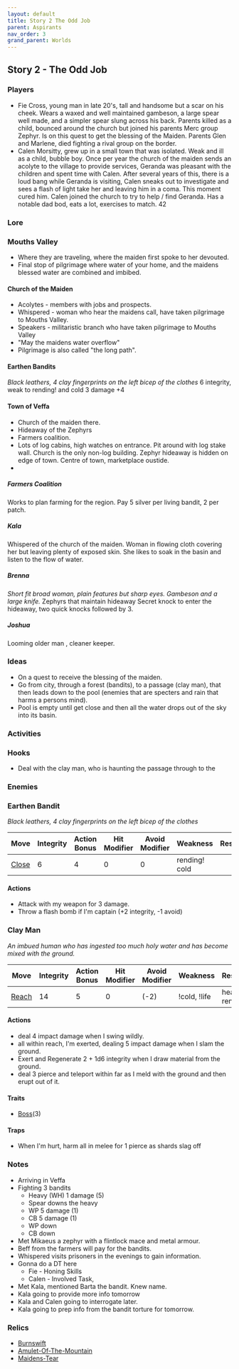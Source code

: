 ```yaml
---
layout: default
title: Story 2 The Odd Job
parent: Aspirants
nav_order: 3
grand_parent: Worlds
---
```


## Story 2 - The Odd Job

### Players
- Fie Cross, young man in late 20's, tall and handsome but a scar on his cheek. Wears a waxed and well maintained gambeson, a large spear well made, and a simpler spear slung across his back. Parents killed as a child, bounced around the church but joined his parents Merc group Zephyr. Is on this quest to get the blessing of the Maiden. Parents Glen and Marlene, died fighting a rival group on the border. 
- Calen Morsitty, grew up in a small town that was isolated. Weak and ill as a child, bubble boy. Once per year the church of the maiden sends an acolyte to the village to provide services, Geranda was pleasant with the children and spent time with Calen. After several years of this, there is a loud bang while Geranda is visiting, Calen sneaks out to investigate and sees a flash of light take her and leaving him in a coma. This moment cured him. Calen joined the church to try to help / find Geranda. Has a notable dad bod, eats a lot, exercises to match. 42

### Lore
### Mouths Valley
- Where they are traveling, where the maiden first spoke to her devouted. 
- Final stop of pilgrimage where water of your home, and the maidens blessed water are combined and imbibed. 
#### Church of the Maiden
- Acolytes - members with jobs and prospects.
- Whispered - woman who hear the maidens call, have taken pilgrimage to Mouths Valley.
- Speakers - militaristic branch who have taken pilgrimage to Mouths Valley
- "May the maidens water overflow"
- Pilgrimage is also called "the long path".

#### Earthen Bandits
*Black leathers, 4 clay fingerprints on the left bicep of the clothes*
6 integrity, weak to rending! and cold
3 damage +4

#### Town of Veffa
- Church of the maiden there. 
- Hideaway of the Zephyrs
- Farmers coalition.
- Lots of log cabins, high watches on entrance. Pit around with log stake wall. Church is the only non-log building. Zephyr hideaway is hidden on edge of town. Centre of town, marketplace oustide.
- 
##### Farmers Coalition
Works to plan farming for the region.
Pay 5 silver per living bandit, 2 per patch.

##### Kala
Whispered of the church of the maiden. Woman in flowing cloth covering her but leaving plenty of exposed skin. She likes to soak in the basin and listen to the flow of water.

##### Brenna
*Short fit broad woman, plain features but sharp eyes. Gambeson and a large knife.* 
Zephyrs that maintain hideaway
Secret knock to enter the hideaway, two quick knocks followed by 3.

##### Joshua
Looming older man , cleaner keeper.

### Ideas
* On a quest to receive the blessing of the maiden.
* Go from city, through a forest (bandits), to a passage (clay man), that then leads down to the pool (enemies that are specters and rain that harms a persons mind). 
* Pool is empty until get close and then all the water drops out of the sky into its basin.
### Activities

### Hooks
* Deal with the clay man, who is haunting the passage through to the 
### Enemies
### Earthen Bandit
*Black leathers, 4 clay fingerprints on the left bicep of the clothes*

| Move                                 | Integrity | Action Bonus | Hit Modifier | Avoid Modifier | Weakness      | Resistance |
| ------------------------------------ | --------- | ------------ | ------------ | -------------- | ------------- | ---------- |
| [Close](Game/Core/Movement#Close) | 6         | 4            | 0            | 0              | rending! cold |            |
#### Actions
* Attack with my weapon for 3 damage.
* Throw a flash bomb if I'm captain (+2 integrity, -1 avoid)
### Clay Man
*An imbued human who has ingested too much holy water and has become mixed with the ground.*

| Move                                 | Integrity | Action Bonus | Hit Modifier | Avoid Modifier | Weakness     | Resistance    |
| ------------------------------------ | --------- | ------------ | ------------ | -------------- | ------------ | ------------- |
| [Reach](Game/Core/Movement#Reach) | 14        | 5            | 0            | (-2)           | !cold, !life | heat, rending |
#### Actions
* deal 4 impact damage when I swing wildly.
* all within reach, I'm exerted, dealing 5 impact damage when I slam the ground.
* Exert and Regenerate 2 + 1d6 integrity when I draw material from the ground.
* deal 3 pierce and teleport within far as I meld with the ground and then erupt out of it.
#### Traits
* [Boss](Game/Core/Blocks/Boss)(3)
#### Traps
* When I'm hurt, harm all in melee for 1 pierce as shards slag off


### Notes
- Arriving in Veffa
- Fighting 3 bandits
	- Heavy (WH) 1 damage (5)
	- Spear downs the heavy
	- WP 5 damage (1)
	- CB 5 damage (1)
	- WP down
	- CB down
- Met Mikaeus a zephyr with a flintlock mace and metal armour.
- Beff from the farmers will pay for the bandits. 
- Whispered visits prisoners in the evenings to gain information. 
- Gonna do a DT here
	- Fie - Honing Skills
	- Calen - Involved Task, 
- Met Kala, mentioned Barta the bandit. Knew name.
- Kala going to provide more info tomorrow
- Kala and Calen going to interrogate later.
- Kala going to prep info from the bandit torture for tomorrow.

### Relics
* [Burnswift](Game/Gear/Burnswift)
* [Amulet-Of-The-Mountain](Game/Gear/Amulet-Of-The-Mountain)
* [Maidens-Tear](Game/Gear/Maidens-Tear)